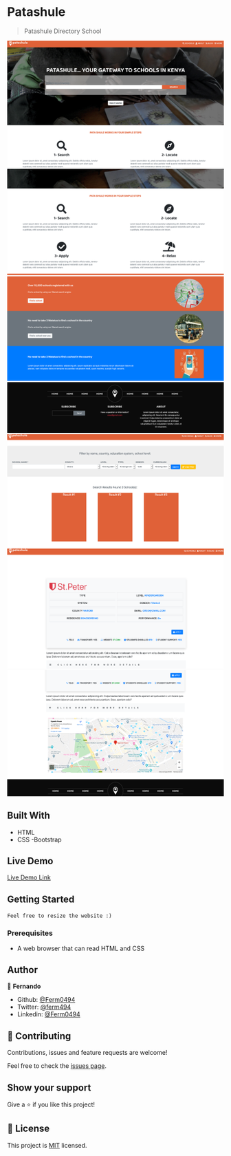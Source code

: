 # Patashule

> Patashule Directory School

![screenshot](./assets/img/presentation/1.png)
![screenshot](./assets/img/presentation/2.png)
![screenshot](./assets/img/presentation/3.png)
![screenshot](./assets/img/presentation/4.png)
![screenshot](./assets/img/presentation/5.png)
![screenshot](./assets/img/presentation/6.png)
![screenshot](./assets/img/presentation/7.png)




## Built With

- HTML
- CSS
-Bootstrap

## Live Demo

[Live Demo Link](https://rawcdn.githack.com/Ferm0494/HTMLCapstone/d0f6d8420699ff9ab3b18c083643ae5f32512b93/index.html)

## Getting Started
    Feel free to resize the website :)

### Prerequisites

- A web browser that can read HTML and CSS

## Author

👤 **Fernando**

- Github: [@Ferm0494](https://github.com/Ferm0494)
- Twitter: [@ferm494](https://twitter.com/rivas0494)
- Linkedin: [@Ferm0494](https://www.linkedin.com/in/ferm0494/)



## 🤝 Contributing


Contributions, issues and feature requests are welcome!

Feel free to check the [issues page](issues/).

## Show your support

Give a ⭐️ if you like this project!

## 📝 License

This project is [MIT](lic.url) licensed.
